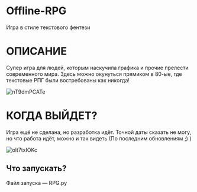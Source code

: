 # Offline-RPG
Игра в стиле текстового фентези
# ОПИСАНИЕ
Супер игра для людей, которым наскучила графика и прочие прелести современного мира. Здесь можно окунуться прямиком в 80-ые, где текстовые РПГ были востребованы как никогда!

![nT9dmPCATe](https://user-images.githubusercontent.com/86229920/174169047-5027b5f8-d630-47c5-a99e-796662fd7706.png)


# КОГДА ВЫЙДЕТ?
Игра ещё не сделана, но разработка идёт. Точной даты сказать не могу, но что работа идёт, можно и так видеть (По последним обновлениям ;) )

![olt7txIOKc](https://user-images.githubusercontent.com/86229920/174169079-58af967e-0bdd-4cfc-a119-eacde2b9d569.png)

## Что запускать?
Файл запуска — RPG.py
